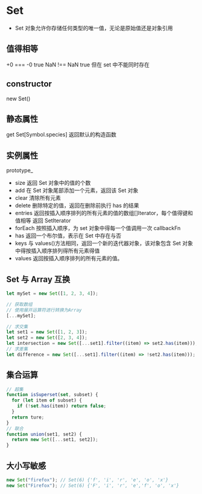 # Set

- Set 对象允许你存储任何类型的唯一值，无论是原始值还是对象引用

## 值得相等

+0 === -0 true
NaN !== NaN true 但在 set 中不能同时存在

## constructor

new Set()

## 静态属性

get Set[Symbol.species]
返回默认的构造函数

## 实例属性

prototype\_

- size 返回 Set 对象中的值的个数
- add 在 Set 对象尾部添加一个元素，返回该 Set 对象
- clear 清除所有元素
- delete 删除特定的值，返回在删除前执行 has 的结果
- entries 返回按插入顺序排列的所有元素的值的数组[]Iterator，每个值得键和值相等
  返回 SetIterator
- forEach 按照插入顺序，为 set 对象中得每一个值调用一次 callbackFn
- has 返回一个布尔值，表示在 Set 中存在与否
- keys 与 values()方法相同，返回一个新的迭代器对象，该对象包含 Set 对象中得按插入顺序排列得所有元素得值
- values 返回按插入顺序排列的所有元素的值。

## Set 与 Array 互换

```javascript
let mySet = new Set([1, 2, 3, 4]);

// 获取数组
// 使用展开运算符进行转换为Array
[...mySet];

// 求交集
let set1 = new Set([1, 2, 3]);
let set2 = new Set([2, 3, 4]);
let intersection = new Set([...set1].filter((item) => set2.has(item)));
// 求差集
let difference = new Set([...set1].filter((item) => !set2.has(item)));
```

## 集合运算

```javascript
// 超集
function isSuperset(set, subset) {
  for (let item of subset) {
    if (!set.has(item)) return false;
  }
  return ture;
}
// 联合
function union(set1, set2) {
  return new Set([...set1, set2]);
}
```

## 大小写敏感

```javascript
new Set("firefox"); // Set(6) {'f', 'i', 'r', 'e', 'o', 'x'}
new Set("Firefox"); // Set(6) {'F', 'i', 'r', 'e','f', 'o', 'x'}
```
